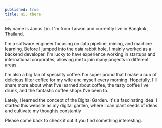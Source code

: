 ```yaml
---
published: true
title: Hi, there
---
```


My name is Janus Lin. I"m from Taiwan and currently live in Bangkok, Thailand.

I'm a software engineer focusing on data pipeline, mining, and machine learning. Before I jumped into the data rabbit hole, I mainly worked as a backend developer. I'm lucky to have experience working in startups and international corporates, allowing me to join many projects in different areas.

I'm also a big fan of specialty coffee. I'm super proud that I make a cup of delicious filter coffee for my wife and myself every morning. Hopefully, I'll share more about what I've learned about coffee, the tasty coffee I've drunk, and the fantastic coffee shops I've been to.

Lately, I learned the concept of the Digital Garden. It's a fascinating idea. I started this website as my digital garden, where I can plant seeds of ideas and cultivate my thoughts constantly. 

Please come back to check it out if you find something interesting.